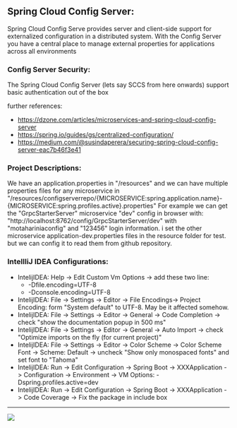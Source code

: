 ## Spring Cloud Config Server:
Spring Cloud Config Serve provides server and client-side support for externalized configuration in a distributed system. With the Config Server you have a central place to manage external properties for applications across all environments

### Config Server Security:
The Spring Cloud Config Server (lets say SCCS from here onwards) support basic authentication out of the box

further references:     
- https://dzone.com/articles/microservices-and-spring-cloud-config-server
- https://spring.io/guides/gs/centralized-configuration/
- https://medium.com/@susindaperera/securing-spring-cloud-config-server-eac7b46f3e41

### Project Descriptions:
We have an application.properties in "/resources" and we can have multiple properties files for any microservice in "/resources/configserverrepo/{MICROSERVICE:spring.application.name}-{MICROSERVICE:spring.profiles.active}.properties"
For example we can get the "GrpcStarterServer" microservice "dev" config in browser with: "http://localhost:8762/config/GrpcStarterServer/dev" with "motahariniaconfig" and "123456" login information.
i set the other microservice application-dev.properties files in the resource folder for test. but we can config it to read them from github repository.

### IntellliJ IDEA Configurations:
- IntelijIDEA: Help -> Edit Custom Vm Options -> add these two line:
    - -Dfile.encoding=UTF-8
    - -Dconsole.encoding=UTF-8
- IntelijIDEA: File -> Settings -> Editor -> File Encodings-> Project Encoding: form "System default" to UTF-8. May be it affected somehow.
- IntelijIDEA: File -> Settings -> Editor -> General -> Code Completion -> check "show the documentation popup in 500 ms"
- IntelijIDEA: File -> Settings -> Editor -> General -> Auto Import -> check "Optimize imports on the fly (for current project)"
- IntelijIDEA: File -> Settings -> Editor -> Color Scheme -> Color Scheme Font -> Scheme: Default -> uncheck "Show only monospaced fonts" and set font to "Tahoma"
- IntelijIDEA: Run -> Edit Configuration -> Spring Boot -> XXXApplication -> Configuration -> Environment -> VM Options: -Dspring.profiles.active=dev
- IntelijIDEA: Run -> Edit Configuration -> Spring Boot -> XXXApplication -> Code Coverage -> Fix the package in include box

<hr/>
<a href="mailto:eng.motahari@gmail.com?"><img src="https://img.shields.io/badge/gmail-%23DD0031.svg?&style=for-the-badge&logo=gmail&logoColor=white"/></a>